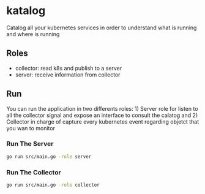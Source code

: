 # katalog

Catalog all your kubernetes services in order to understand what is running and where is running

## Roles

* collector: read k8s and publish to a server
* server: receive information from collector

## Run

You can run the application in two differents roles: 1) Server role for listen
to all the collector signal and expose an interface to consult the calatog and
2) Collector in charge of capture every kubernetes event regarding objetct that
you wan to monitor

### Run The Server

```bash
go run src/main.go -role server
```

### Run The Collector

```bash
go run src/main.go -role collector
```

